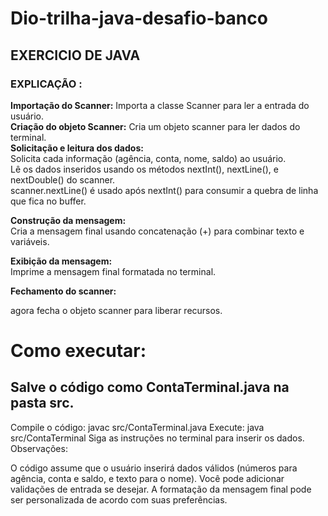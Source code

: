 # Dio-trilha-java-desafio-banco

## EXERCICIO DE JAVA 

### EXPLICAÇÃO :

**Importação do Scanner:** Importa a classe Scanner para ler a entrada do usuário.
<br>
**Criação do objeto Scanner:** Cria um objeto scanner para ler dados do terminal.
<br>
**Solicitação e leitura dos dados:**
<br>
Solicita cada informação (agência, conta, nome, saldo) ao usuário.
<br>
Lê os dados inseridos usando os métodos nextInt(), nextLine(), e nextDouble() do scanner.
<br>
scanner.nextLine() é usado após nextInt() para consumir a quebra de linha que fica no buffer.


**Construção da mensagem:**
<br>
Cria a mensagem final usando concatenação (+) para combinar texto e variáveis.

**Exibição da mensagem:**
<br>
Imprime a mensagem final formatada no terminal.

**Fechamento do scanner:**

  agora fecha o objeto scanner para liberar recursos.

# Como executar:

## Salve o código como ContaTerminal.java na pasta src.
Compile o código: javac src/ContaTerminal.java
Execute: java src/ContaTerminal
Siga as instruções no terminal para inserir os dados.
Observações:

O código assume que o usuário inserirá dados válidos (números para agência, conta e saldo, e texto para o nome).
Você pode adicionar validações de entrada se desejar.
A formatação da mensagem final pode ser personalizada de acordo com suas preferências.
